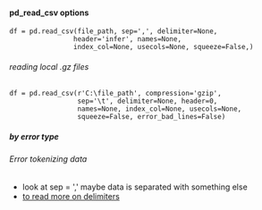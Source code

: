 #### pd_read_csv options

```
df = pd.read_csv(file_path, sep=',', delimiter=None, 
                header='infer', names=None,
                index_col=None, usecols=None, squeeze=False,)

```
###### reading local .gz files
```
df = pd.read_csv(r'C:\file_path', compression='gzip', 
                 sep='\t', delimiter=None, header=0, 
                 names=None, index_col=None, usecols=None, 
                 squeeze=False, error_bad_lines=False)
```
##### by error type

###### Error tokenizing data
* look at sep = ',' maybe data is separated with something else
* [to read more on delimiters](https://thispointer.com/pandas-read-csv-file-to-dataframe-with-custom-delimiter-in-python/)
